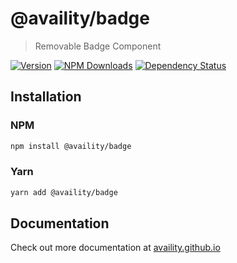 # @availity/badge

> Removable Badge Component

[![Version](https://img.shields.io/npm/v/@availity/badge.svg?style=for-the-badge)](https://www.npmjs.com/package/@availity/badge)
[![NPM Downloads](https://img.shields.io/npm/dt/@availity/badge.svg?style=for-the-badge)](https://www.npmjs.com/package/@availity/badge)
[![Dependency Status](https://img.shields.io/librariesio/release/npm/@availity/badge?style=for-the-badge)](https://github.com/Availity/availity-react/blob/master/packages/badge/package.json)

## Installation

### NPM

```bash
npm install @availity/badge
```

### Yarn

```bash
yarn add @availity/badge
```

## Documentation

Check out more documentation at [availity.github.io](https://availity.github.io/availity-react/components/badge)
